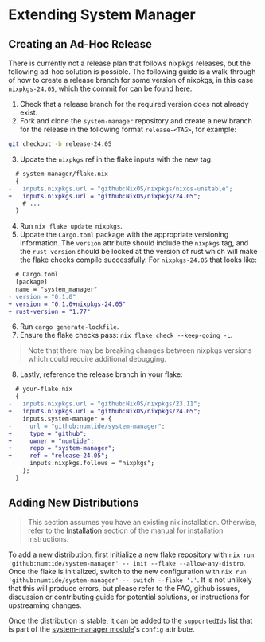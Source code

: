 # Extending System Manager

## Creating an Ad-Hoc Release

There is currently not a release plan that follows nixpkgs releases, but the following ad-hoc solution is possible. The following guide is a walk-through of
how to create a release branch for some version of nixpkgs, in this case `nixpkgs-24.05`, which the commit for can be found [here](https://github.com/numtide/system-manager/compare/numtide:64ca98a...numtide:d9cd850).

1. Check that a release branch for the required version does not already exist.
1. Fork and clone the `system-manager` repository and create a new branch for the release in the following format `release-<TAG>`, for example:

```sh
git checkout -b release-24.05
```

3. Update the `nixpkgs` ref in the flake inputs with the new tag:

```diff
  # system-manager/flake.nix
  {
-   inputs.nixpkgs.url = "github:NixOS/nixpkgs/nixos-unstable";
+   inputs.nixpkgs.url = "github:NixOS/nixpkgs/24.05";
    # ...
  }
```

4. Run `nix flake update nixpkgs`.
1. Update the `Cargo.toml` package with the appropriate versioning information. The `version` attribute should include the `nixpkgs` tag,
   and the `rust-version` should be locked at the version of rust which will make the flake checks compile successfully. For `nixpkgs-24.05` that looks like:

```diff
  # Cargo.toml
  [package]
  name = "system_manager"
- version = "0.1.0"
+ version = "0.1.0+nixpkgs-24.05"
+ rust-version = "1.77"
```

6. Run `cargo generate-lockfile`.
1. Ensure the flake checks pass: `nix flake check --keep-going -L`.

> Note that there may be breaking changes between nixpkgs versions which could require additional debugging.

8. Lastly, reference the release branch in your flake:

```diff
  # your-flake.nix
  {
-   inputs.nixpkgs.url = "github:NixOS/nixpkgs/23.11";
+   inputs.nixpkgs.url = "github:NixOS/nixpkgs/24.05";
    inputs.system-manager = {
-     url = "github:numtide/system-manager";
+     type = "github";
+     owner = "numtide";
+     repo = "system-manager";
+     ref = "release-24.05";
      inputs.nixpkgs.follows = "nixpkgs";
    };
  }
```

## Adding New Distributions

> This section assumes you have an existing nix installation. Otherwise, refer to the [Installation](../installation.md) section of the manual for installation instructions.

To add a new distribution, first initialize a new flake repository with `nix run 'github:numtide/system-manager' -- init --flake --allow-any-distro`.
Once the flake is initialized, switch to the new configuration with `nix run 'github:numtide/system-manager' -- switch --flake '.'`. It is not unlikely
that this will produce errors, but please refer to the FAQ, github issues, discussion or contributing guide for potential solutions, or instructions for upstreaming changes.

Once the distribution is stable, it can be added to the `supportedIds` list that is part of the [system-manager module](../../../nix/modules/default.nix)'s `config` attribute.
